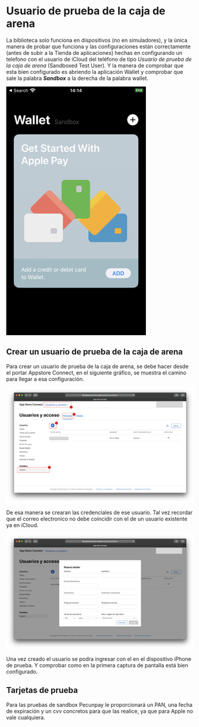 # Usuario de prueba de la caja de arena


La biblioteca solo funciona en dispositivos (no en simuladores), y la única manera de probar que funciona y las configuraciones están correctamente (antes de subir a la Tienda de aplicaciones) hechas en configurando un telefono con el usuario de iCloud del teléfono de tipo *Usuario de prueba de la caja de arena* (Sandboxed Test User). Y la manera de comprobar que esta bien configurado es abriendo la aplicación Wallet y comprobar que sale la palabra ***Sandbox*** a la derecha de la palabra wallet.

![WalletSandoxed_sandboxed_test_user](../../assets/images/WalletSandoxed_sandboxed_test_user.png)


## Crear un usuario de prueba de la caja de arena 

Para crear un usuario de prueba de la caja de arena, se debe hacer desde el portar Appstore Connect, en el siguiente gráfico, se muestra el camino para llegar a esa configuración.

![WalletSandoxed_connect_sandboxed_test_user_01](../../assets/images/WalletSandoxed_connect_sandboxed_test_user_01.png)

De esa manera se crearan las credenciales de ese usuario. Tal vez recordar que el correo electronico no debe coincidir con el de un usuario existente ya en iCloud.

![WalletSandoxed_connect_sandboxed_test_user_02](../../assets/images/WalletSandoxed_connect_sandboxed_test_user_02.png)

Una vez creado el usuario se podra ingresar con el en el dispositivo iPhone de prueba. Y comprobar como en la primera captura de pantalla está bien configurado.


## Tarjetas de prueba

Para las pruebas de sandbox Pecunpay le proporcionará un PAN, una fecha de expiración y un cvv concretos para que las realice, ya que para Apple no vale cualquiera.
